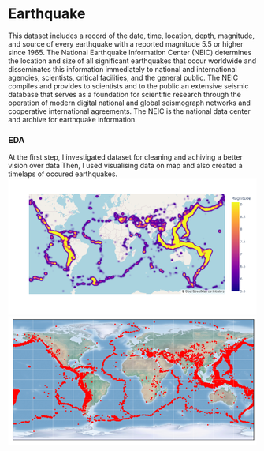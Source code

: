 # Earthquake
This dataset includes a record of the date, time, location, depth, magnitude, and source of every earthquake with a reported magnitude 5.5 or higher since 1965.
The National Earthquake Information Center (NEIC) determines the location and size of all significant earthquakes that occur worldwide and disseminates this information immediately to national and international agencies, scientists, critical facilities, and the general public. The NEIC compiles and provides to scientists and to the public an extensive seismic database that serves as a foundation for scientific research through the operation of modern digital national and global seismograph networks and cooperative international agreements. The NEIC is the national data center and archive for earthquake information.
### EDA
At the first step, I investigated dataset for cleaning and achiving a better vision over data
Then, I used visualising data on map and also created a timelaps of occured earthquakes.
![heatmap](https://github.com/mohsen-dl/Earthquake/blob/master/pic/heatmap.png)
![distribution map](https://github.com/mohsen-dl/Earthquake/blob/master/pic/distribution%20map.png)
